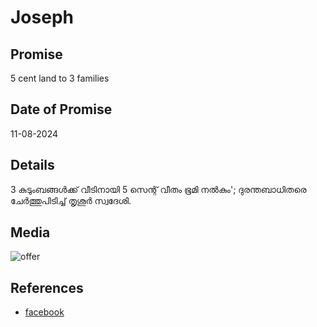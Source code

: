# Joseph

## Promise

5 cent land to 3 families

## Date of Promise

11-08-2024

## Details

3 കുടുംബങ്ങൾക്ക് വീടിനായി 5 സെന്റ് വീതം ഭൂമി നൽകും'; ദുരന്തബാധിതരെ ചേർത്തുപിടിച്ച് തൃശൂർ സ്വദേശി.

## Media

![offer](image_url)

## References

- [facebook](https://www.facebook.com/24onlive/videos/395186607009113/)

